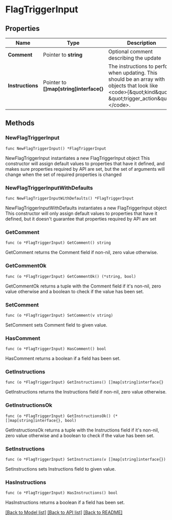# FlagTriggerInput

## Properties

Name | Type | Description | Notes
------------ | ------------- | ------------- | -------------
**Comment** | Pointer to **string** | Optional comment describing the update | [optional] 
**Instructions** | Pointer to **[]map[string]interface{}** | The instructions to perform when updating. This should be an array with objects that look like &lt;code&gt;{\&quot;kind\&quot;: \&quot;trigger_action\&quot;}&lt;/code&gt;. | [optional] 

## Methods

### NewFlagTriggerInput

`func NewFlagTriggerInput() *FlagTriggerInput`

NewFlagTriggerInput instantiates a new FlagTriggerInput object
This constructor will assign default values to properties that have it defined,
and makes sure properties required by API are set, but the set of arguments
will change when the set of required properties is changed

### NewFlagTriggerInputWithDefaults

`func NewFlagTriggerInputWithDefaults() *FlagTriggerInput`

NewFlagTriggerInputWithDefaults instantiates a new FlagTriggerInput object
This constructor will only assign default values to properties that have it defined,
but it doesn't guarantee that properties required by API are set

### GetComment

`func (o *FlagTriggerInput) GetComment() string`

GetComment returns the Comment field if non-nil, zero value otherwise.

### GetCommentOk

`func (o *FlagTriggerInput) GetCommentOk() (*string, bool)`

GetCommentOk returns a tuple with the Comment field if it's non-nil, zero value otherwise
and a boolean to check if the value has been set.

### SetComment

`func (o *FlagTriggerInput) SetComment(v string)`

SetComment sets Comment field to given value.

### HasComment

`func (o *FlagTriggerInput) HasComment() bool`

HasComment returns a boolean if a field has been set.

### GetInstructions

`func (o *FlagTriggerInput) GetInstructions() []map[string]interface{}`

GetInstructions returns the Instructions field if non-nil, zero value otherwise.

### GetInstructionsOk

`func (o *FlagTriggerInput) GetInstructionsOk() (*[]map[string]interface{}, bool)`

GetInstructionsOk returns a tuple with the Instructions field if it's non-nil, zero value otherwise
and a boolean to check if the value has been set.

### SetInstructions

`func (o *FlagTriggerInput) SetInstructions(v []map[string]interface{})`

SetInstructions sets Instructions field to given value.

### HasInstructions

`func (o *FlagTriggerInput) HasInstructions() bool`

HasInstructions returns a boolean if a field has been set.


[[Back to Model list]](../README.md#documentation-for-models) [[Back to API list]](../README.md#documentation-for-api-endpoints) [[Back to README]](../README.md)



